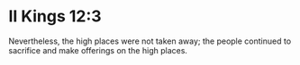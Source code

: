 # II Kings 12:3

Nevertheless, the high places were not taken away; the people continued to sacrifice and make offerings on the high places.
